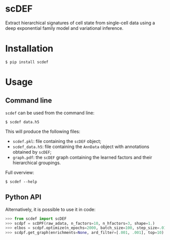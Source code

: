 # scDEF
Extract hierarchical signatures of cell state from single-cell data using a deep exponential family model and variational inference.

# Installation
```
$ pip install scdef
```

# Usage
## Command line
`scdef` can be used from the command line:
```
$ scdef data.h5
```
This will produce the following files:
* `scdef.pkl`: file containing the `scDEF` object;
* `scdef_data.h5`: file containing the `AnnData` object with annotations obtained by `scDEF`;
* `graph.pdf`: the `scDEF` graph containing the learned factors and their hierarchical groupings.

Full overview:
```
$ scdef --help
```

## Python API
Alternatively, it is possible to use it in code:
```python
>>> from scdef import scDEF
>>> scdpf = scDPF(raw_adata, n_factors=10, n_hfactors=3, shape=1.)
>>> elbos = scdpf.optimize(n_epochs=2000, batch_size=100, step_size=.01, num_samples=100)
>>> scdpf.get_graph(enrichments=None, ard_filter=[.001, .001], top=10)
```
